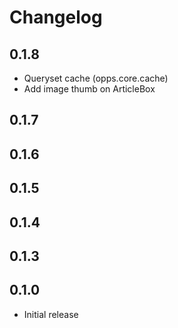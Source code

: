 # Changelog

## 0.1.8

* Queryset cache (opps.core.cache)
* Add image thumb on ArticleBox

## 0.1.7

## 0.1.6

## 0.1.5

## 0.1.4

## 0.1.3

## 0.1.0

* Initial release
